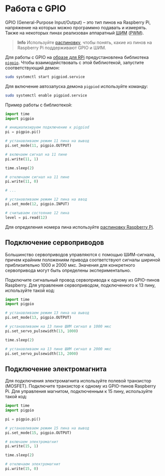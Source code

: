 # Работа с GPIO

GPIO (General-Purpose Input/Output) – это тип пинов на Raspberry Pi, напряжение на которых можно программно подавать и измерять. Также на некоторых пинах реализован аппаратный <abbr title="Широтно-импульсная модуляция">ШИМ</abbr> (<abbr title="Pulse-width modulation">PWM</abbr>).

> **Info** Используйте [распиновку](https://pinout.xyz), чтобы понять, какие из пинов на Raspberry Pi поддерживают GPIO и ШИМ.

Для работы с GPIO на [образе для RPi](image.md) предустановлена библиотека [`pigpio`](http://abyz.me.uk/rpi/pigpio/). Чтобы взаимодействовать с этой библиотекой, запустите соответствующий демон:

```bash
sudo systemctl start pigpiod.service
```

Для включение автозапуска демона `pigpiod` используйте команду:

```bash
sudo systemctl enable pigpiod.service
```

Пример работы с библиотекой:

```python
import time
import pigpio

# инициализируем подключение к pigpiod
pi = pigpio.pi()

# устанавливаем режим 11 пина на вывод
pi.set_mode(11, pigpio.OUTPUT)

# включаем сигнал на 11 пине
pi.write(11, 1)

time.sleep(2)

# отключаем сигнал на 11 пине
pi.write(11, 0)

# ...

# устанавливаем режим 12 пина на ввод
pi.set_mode(12, pigpio.INPUT)

# считываем состояние 12 пина
level = pi.read(12)
```

Для определения номера пина используйте [распиновку Raspberry Pi](https://pinout.xyz).

## Подключение сервоприводов

Большинство сервоприводов управляются с помощью ШИМ-сигнала, причем крайним положениям привода соответствуют сигналы шириной приблизительно 1000 и 2000 мкс. Значения для конкретного сервопривода могут быть определены экспериментально.

Подключите сигнальный провод сервопривода к одному из GPIO-пинов Raspberry. Для управления сервоприводом, подключенного к 13 пину, используйте такой код:

```python
import time
import pigpio

# устанавливаем режим 13 пина на вывод
pi.set_mode(13, pigpio.OUTPUT)

# устанавливаем на 13 пине ШИМ сигнал в 1000 мкс
pi.set_servo_pulsewidth(13, 1000)

time.sleep(2)

# устанавливаем на 13 пине ШИМ сигнал в 2000 мкс
pi.set_servo_pulsewidth(13, 2000)
```

## Подключение электромагнита

<!-- TODO схема -->

Для подключения электромагнита используйте полевой транзистор (MOSFET). Подключите транзистор к одному из GPIO-пинов Raspberry Pi. Для управления магнитом, подключенным к 15 пину, используйте такой код:

```python
import time
import pigpio

pi = pigpio.pi()

# устанавливаем режим 15 пина на вывод
pi.set_mode(15, pigpio.OUTPUT)

# включаем электромагнит
pi.write(15, 1)

time.sleep(2)

# отключаем электромагнит
pi.write(15, 0)
```
